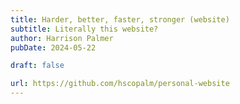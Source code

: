 ```yaml
---
title: Harder, better, faster, stronger (website)
subtitle: Literally this website?
author: Harrison Palmer
pubDate: 2024-05-22

draft: false

url: https://github.com/hscopalm/personal-website
---
```

